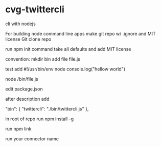 # cvg-twittercli
cli with nodejs

For building node command line apps
make git repo
w/ .ignore and MIT license
Git clone repo

run npm init command
take all defaults and add MIT license

convention:
mkdir bin
add file file.js


test add 
#!/usr/bin/env node
console.log("hellow world")

node /bin/file.js

edit package.json

after description add

 "bin": {
    "twittercli": "./bin/twittercli.js"
  },
  
  in root of repo
  run
  npm install -g
  
  run npm link
  
  run your connector name



  